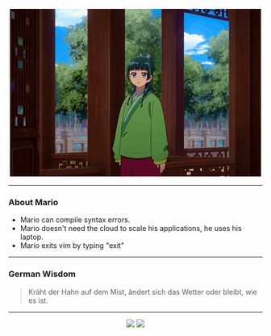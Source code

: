 <p align="center">
  <img src="assets/maomao.gif" />
</p>

---

### About Mario
- Mario can compile syntax errors.
- Mario doesn't need the cloud to scale his applications, he uses his laptop.
- Mario exits vim by typing "exit"

---

### German Wisdom
> Kräht der Hahn auf dem Mist, ändert sich das Wetter oder bleibt, wie es ist.

---

<p align="center">
  <a>
    <img height="180em" src="https://github-readme-stats-eight-theta.vercel.app/api?username=Torfkopp&show_icons=true&theme=dark&include_all_commits=true&count_private=true"/>
  </a>
  <a href="https://github.com/Torfkopp?tab=repositories">
    <img height="180em" src="https://github-readme-stats-eight-theta.vercel.app/api/top-langs/?username=torfkopp&layout=compact&theme=dark&langs_count=8&hide=java"/>
  </a>
</p>
